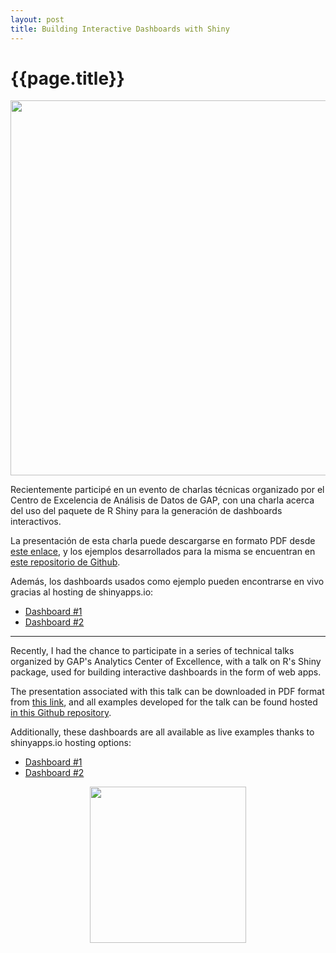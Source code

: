 ```yaml
---
layout: post
title: Building Interactive Dashboards with Shiny
---
```

{{page.title}}
================

<center><img src="https://i.imgur.com/MebOC3a.png" width="600px"/></center>

Recientemente participé en un evento de charlas técnicas organizado por el Centro de Excelencia de Análisis de Datos de GAP, con una charla acerca del uso del paquete de R Shiny para la generación de dashboards interactivos.

La presentación de esta charla puede descargarse en formato PDF desde <a href="http://www.fireblend.com/shiny_talk.pdf">este enlace</a>, y los ejemplos desarrollados para la misma se encuentran en <a href="https://github.com/Fireblend/shiny_talk">este repositorio de Github</a>.

Además, los dashboards usados como ejemplo pueden encontrarse en vivo gracias al hosting de shinyapps.io:

- <a href="https://fireblend.shinyapps.io/Ejemplo2/">Dashboard #1</a>
- <a href="https://fireblend.shinyapps.io/pokemon/">Dashboard #2</a>

---

Recently, I had the chance to participate in a series of technical talks organized by GAP's Analytics Center of Excellence, with a talk on R's Shiny package, used for building interactive dashboards in the form of web apps.

The presentation associated with this talk can be downloaded in PDF format from <a href="http://www.fireblend.com/shiny_talk.pdf">this link</a>, and all examples developed for the talk can be found hosted <a href="https://github.com/Fireblend/shiny_talk">in this Github repository</a>.

Additionally, these dashboards are all available as live examples thanks to shinyapps.io hosting options:

- <a href="https://fireblend.shinyapps.io/Ejemplo2/">Dashboard #1</a>
- <a href="https://fireblend.shinyapps.io/pokemon/">Dashboard #2</a>


<center><img src="https://i.imgur.com/dCabb48.png" width="250px"/></center>
